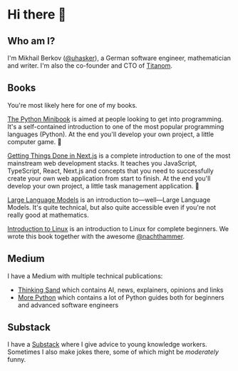 # Hi there 👋

## Who am I?

I'm Mikhail Berkov ([@uhasker](https://github.com/uhasker)), a German software engineer, mathematician and writer.
I'm also the co-founder and CTO of [Titanom](https://github.com/titanom).

## Books

You're most likely here for one of my books.

[The Python Minibook](https://github.com/uhasker/the-python-minibook) is aimed at people looking to get into programming.
It's a self-contained introduction to one of the most popular programming languages (Python).
At the end you'll develop your own project, a little computer game. 🎉

[Getting Things Done in Next.js](https://uhasker.github.io/getting-things-done-in-next-js/) is a complete introduction to one of the most mainstream web development stacks.
It teaches you JavaScript, TypeScript, React, Next.js and concepts that you need to successfully create your own web application from start to finish.
At the end you'll develop your own project, a little task management application. 🎉

[Large Language Models](https://uhasker.github.io/large-language-models/) is an introduction to—well—Large Language Models.
It's quite technical, but also quite accessible even if you're not really good at mathematics.

[Introduction to Linux](https://nachthammer.github.io/introduction-to-linux) is an introduction to Linux for complete beginners.
We wrote this book together with the awesome [@nachthammer](https://github.com/nachthammer).

## Medium

I have a Medium with multiple technical publications:

- [Thinking Sand](https://medium.com/thinking-sand) which contains AI, news, explainers, opinions and links
- [More Python](https://medium.com/more-python) which contains a lot of Python guides both for beginners and advanced software engineers

## Substack

I have a [Substack](https://mikhailberkov.substack.com/) where I give advice to young knowledge workers.
Sometimes I also make jokes there, some of which might be _moderately_ funny.
